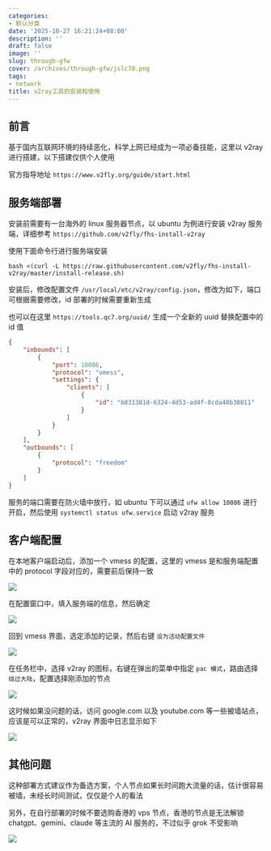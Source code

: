 ```yaml
---
categories:
- 默认分类
date: '2025-10-27 16:21:24+08:00'
description: ''
draft: false
image: ''
slug: through-gfw
cover: /archives/through-gfw/jslc78.png
tags:
- network
title: v2ray工具的安装和使用
---
```


## 前言

基于国内互联网环境的持续恶化，科学上网已经成为一项必备技能，这里以 v2ray 进行搭建，以下搭建仅供个人使用

官方指导地址 `https://www.v2fly.org/guide/start.html `

## 服务端部署

安装前需要有一台海外的 linux 服务器节点，以 ubuntu 为例进行安装 v2ray 服务端，详细参考 `https://github.com/v2fly/fhs-install-v2ray` 

使用下面命令行进行服务端安装

```shell
bash <(curl -L https://raw.githubusercontent.com/v2fly/fhs-install-v2ray/master/install-release.sh)
```

安装后，修改配置文件 `/usr/local/etc/v2ray/config.json`，修改为如下，端口可根据需要修改，id 部署的时候需要重新生成

也可以在这里 `https://tools.qc7.org/uuid/` 生成一个全新的 uuid 替换配置中的 id 值

```json
{
    "inbounds": [
        {
            "port": 10086,
            "protocol": "vmess",
            "settings": {
                "clients": [
                    {
                        "id": "b831381d-6324-4d53-ad4f-8cda48b30811"
                    }
                ]
            }
        }
    ],
    "outbounds": [
        {
            "protocol": "freedom"
        }
    ]
}
```

服务的端口需要在防火墙中放行，如 ubuntu 下可以通过 `ufw allow 10086` 进行开启，然后使用 `systemctl status ufw.service` 启动 v2ray 服务

## 客户端配置

在本地客户端启动后，添加一个 vmess 的配置，这里的 vmess 是和服务端配置中的 protocol 字段对应的，需要前后保持一致

![](/archives/through-gfw/2h9h1e.png)

在配置窗口中，填入服务端的信息，然后确定

![](/archives/through-gfw/x1hqzt.png)

回到 vmess 界面，选定添加的记录，然后右键 `设为活动配置文件`

![](/archives/through-gfw/1chxhf.png)

在任务栏中，选择 v2ray 的图标，右键在弹出的菜单中指定 `pac 模式`，路由选择 `绕过大陆`，配置选择刚添加的节点

![](/archives/through-gfw/hbdkix.png)

这时候如果没问题的话，访问 google.com 以及 youtube.com 等一些被墙站点，应该是可以正常的，v2ray 界面中日志显示如下

![](/archives/through-gfw/jslc78.png)

## 其他问题

这种部署方式建议作为备选方案，个人节点如果长时间跑大流量的话，估计很容易被墙，未经长时间测试，仅仅是个人的看法

另外，在自行部署的时候不要选购香港的 vps 节点，香港的节点是无法解锁 chatgpt、gemini、claude 等主流的 AI 服务的，不过似乎 grok 不受影响

![](/archives/through-gfw/6m2frl.png)
